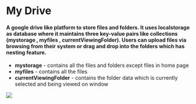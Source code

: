 # My Drive

#### A google drive like platform to store files and folders. It uses localstorage as database where it maintains three key-value pairs like collections (mystorage , myfiles , currentViewingFolder). Users can upload files via browsing from their system or drag and drop into the folders which has nesting feature.

- **mystorage** - contains all the files and folders except files in home page
- **myfiles** - contains all the files
- **currentViewingFolder** - contains the folder data which is currently selected and being viewed on window

<!-- # visit the [site](https://djfiesta.vercel.app/) 🚀 -->

<img src="https://res.cloudinary.com/dxxj6bsgc/image/upload/v1676824761/Screenshot_20230219_220632_evsikk.png"></img>
